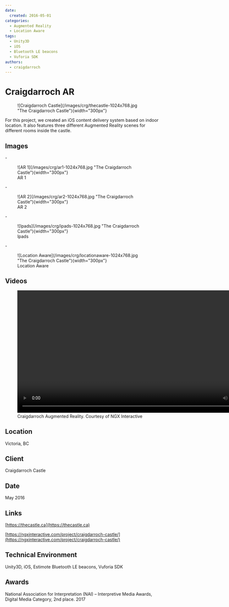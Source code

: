 ```yaml
---
date:
  created: 2016-05-01
categories:
  - Augmented Reality
  - Location Aware
tags:
  - Unity3D
  - iOS
  - Bluetooth LE beacons
  - Vuforia SDK
authors:
  - craigdarroch
---
```


# Craigdarroch AR

<figure markdown="1">
![Craigdarroch Castle](/images/crg/thecastle-1024x768.jpg "The Craigdarroch Castle"){width="300px"}
</figure>

For this project, we created an iOS content delivery system based on indoor location. It also features three different Augmented Reality scenes for different rooms inside the castle.

<!-- more -->
## Images

<div class="grid cards" markdown>
- <figure markdown> ![AR 1](/images/crg/ar1-1024x768.jpg "The Craigdarroch Castle"){width="300px"} <figcaption>AR 1</figcaption></figure>  
- <figure markdown> ![AR 2](/images/crg/ar2-1024x768.jpg "The Craigdarroch Castle"){width="300px"} <figcaption>AR 2</figcaption></figure>  
- <figure markdown> ![Ipads](/images/crg/ipads-1024x768.jpg "The Craigdarroch Castle"){width="300px"} <figcaption>Ipads</figcaption></figure>  
- <figure markdown> ![Location Aware](/images/crg/locationaware-1024x768.jpg "The Craigdarroch Castle"){width="300px"} <figcaption>Location Aware</figcaption></figure>  
</div>

## Videos

<figure markdown="1">
  <video width="800"  controls>
      <source src="https://test-ngx.pantheonsite.io/wp-content/uploads/2025/02/craigdarroh-video-for-site-no-audio-edited-1.mp4" type="video/mp4">
  </video>
  <figcaption>Craigdarroch Augmented Reality. Courtesy of NGX Interactive</figcaption>
</figure>

## Location
Victoria, BC

## Client
Craigdarroch Castle

## Date
May 2016

## Links
[https://thecastle.ca](https://thecastle.ca)

[https://ngxinteractive.com/project/craigdarroch-castle/](https://ngxinteractive.com/project/craigdarroch-castle/)

## Technical Environment
Unity3D, iOS, Estimote Bluetooth LE beacons, Vuforia SDK

## Awards
National Association for Interpretation (NAI) – Interpretive Media Awards, Digital Media Category, 2nd place. 2017